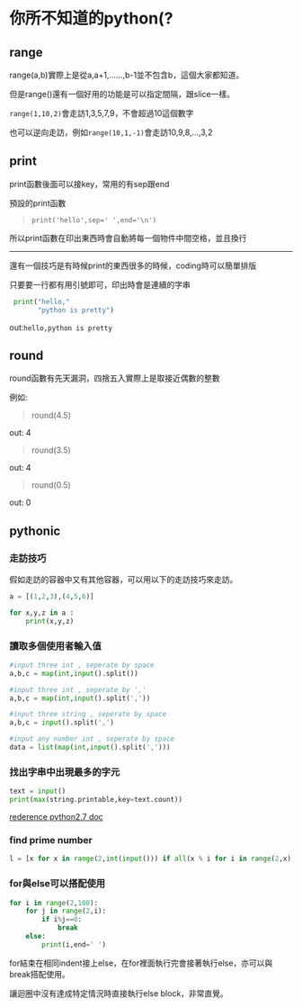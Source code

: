
# 你所不知道的python(?

## range

range(a,b)實際上是從a,a+1,......,b-1並不包含b，這個大家都知道。

但是range()還有一個好用的功能是可以指定間隔，跟slice一樣。

`range(1,10,2)`會走訪1,3,5,7,9，不會超過10這個數字

也可以逆向走訪，例如`range(10,1,-1)`會走訪10,9,8,...,3,2

## print

print函數後面可以接key，常用的有sep跟end

預設的print函數

> `print('hello',sep=' ',end='\n')`

所以print函數在印出東西時會自動將每一個物件中間空格，並且換行

- - -

還有一個技巧是有時候print的東西很多的時候，coding時可以簡單排版

只要要一行都有用引號即可，印出時會是連續的字串

```python
 print("hello,"
       "python is pretty")
```

out:`hello,python is pretty`

## round

round函數有先天漏洞，四捨五入實際上是取接近偶數的整數

例如:

> round(4.5)

out: 4

> round(3.5)

out: 4

> round(0.5)

out: 0

## pythonic

### 走訪技巧

假如走訪的容器中又有其他容器，可以用以下的走訪技巧來走訪。

```python
a = [(1,2,3),(4,5,6)]

for x,y,z in a :
    print(x,y,z)
```
### 讀取多個使用者輸入值

```python
#input three int , seperate by space
a,b,c = map(int,input().split())

#input three int , seperate by ','
a,b,c = map(int,input().split(','))

#input three string , seperate by space
a,b,c = input().split(',')

#input any number int , seperate by space
data = list(map(int,input().split(',')))
```
### 找出字串中出現最多的字元

```python
text = input()
print(max(string.printable,key=text.count))
```

[rederence python2.7 doc](https://docs.python.org/2/library/string.html)

### find prime number

```python
l = [x for x in range(2,int(input())) if all(x % i for i in range(2,x))]
```

### for與else可以搭配使用

```python
for i in range(2,100):
    for j in range(2,i):
        if i%j==0:
            break
    else:
        print(i,end=' ')
```

for結束在相同indent接上else，在for裡面執行完會接著執行else，亦可以與break搭配使用。

讓迴圈中沒有達成特定情況時直接執行else block，非常直覺。
